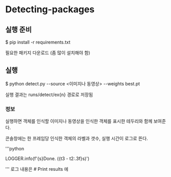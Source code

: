 # Detecting-packages

## 실행 준비
  $ pip install -r requirements.txt

필요한 패키지 다운로드
(좀 많이 설치해야 함)

## 실행
  $ python detect.py --source <이미지나 동영상> --weights best.pt
  
  
실행 결과는 runs/detect/ex{n} 경로로 저장됨

### 정보
실행하면 객체를 인식할 이미지나 동영상을 인식한 객체를 표시한 테두리와 함께 보여준다.

콘솔창에는 한 프레임당 인식한 객체의 라벨과 갯수, 실행 시간이 로그로 뜬다.

'''python


  LOGGER.info(f'{s}Done. ({t3 - t2:.3f}s)')


'''
로그 내용은 # Print results 에
